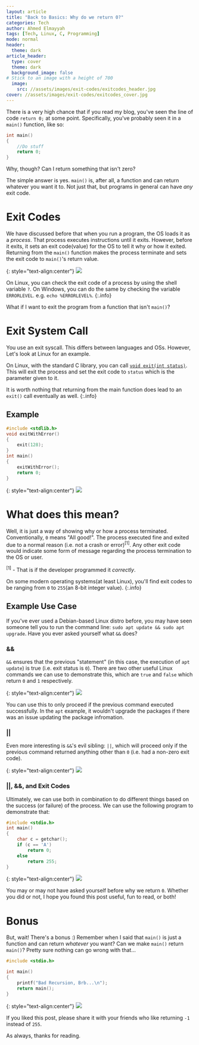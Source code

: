 ```yaml
---
layout: article
title: "Back to Basics: Why do we return 0?" 
categories: Tech
author: Ahmed Elmayyah
tags: [Tech, Linux, C, Programming]
mode: normal 
header:
  theme: dark
article_header:
  type: cover 
  theme: dark
  background_image: false
# Stick to an image with a height of 700
  image:
    src: //assets/images/exit-codes/exitcodes_header.jpg
cover: //assets/images/exit-codes/exitcodes_cover.jpg
---
```


There is a very high chance that if you read my blog, you've seen the line of code `return 0;` at some point. Specifically, you've probably seen it in a `main()` function, like so:

```c
int main()
{
	//Do stuff
	return 0;
}
```

Why, though? Can I return something that isn't zero?

The simple answer is yes. `main()` is, after all, a function and can return whatever you want it to. Not just that, but programs in general can have _any_ exit code.

# Exit Codes

We have discussed before that when you run a program, the OS loads it as a _process_. That process executes instructions until it exits. However, before it exits, it sets an exit code(value) for the OS to tell it why or how it exited. Returning from the `main()` function makes the process terminate and sets the exit code to `main()`'s return value.

{: style="text-align:center"}
![](/assets/images/exit-codes/return5.png)

On Linux, you can check the exit code of a process by using the shell variable `?`. On Windows, you can do the same by checking the variable `ERRORLEVEL`. e.g. `echo %ERRORLEVEL%`.
{:.info}

What if I want to exit the program from a function that isn't `main()`?

# Exit System Call
You use an exit syscall. This differs between languages and OSs. However, Let's look at Linux for an example. 

On Linux, with the standard C library, you can call [`void exit(int status)`](https://en.cppreference.com/w/c/program/exit). This will exit the process and set the exit code to `status` which is the parameter given to it.

It is worth nothing that returning from the main function does lead to an `exit()` call eventually as well.
{:.info}

## Example

```c
#include <stdlib.h>
void exitWithError()
{
	exit(128);
}
int main()
{
	exitWithError();
	return 0;
}
```

{: style="text-align:center"}
![](/assets/images/exit-codes/exit128.png)

# What does this mean?
Well, it is just a way of showing why or how a process terminated. Conventionally, `0` means "All good!". The process executed fine and exited due to a normal reason (i.e. not a crash or error)<sup>[1]</sup>. Any other exit code would indicate some form of message regarding the process termination to the OS or user. 

<sup>[1]</sup> - That is if the developer programmed it _correctly_. 

On some modern operating systems(at least Linux), you'll find exit codes to be ranging from `0` to `255`(an 8-bit integer value).
{:.info}

## Example Use Case

If you've ever used a Debian-based Linux distro before, you may have seen someone tell you to run the command line: `sudo apt update && sudo apt upgrade`. Have you ever asked yourself what `&&` does?

### &&

`&&` ensures that the previous "statement" (in this case, the execution of `apt update`) is true (i.e. exit status is `0`). There are two other useful Linux commands we can use to demonstrate this, which are `true` and `false` which return `0` and `1` respectively.

{: style="text-align:center"}
![](/assets/images/exit-codes/truefalse.png)

You can use this to only proceed if the previous command executed successfully. In the `apt` example, it wouldn't upgrade the packages if there was an issue updating the package infromation.

### ||

Even more interesting is `&&`'s evil sibling: `||`, which will proceed only if the previous command returned anything other than `0` (i.e. had a non-zero exit code).

{: style="text-align:center"}
![](/assets/images/exit-codes/oror.png)

### ||, &&, and Exit Codes

Ultimately, we can use both in combination to do different things based on the success (or failure) of the process. We can use the following program to demonstrate that:

```c
#include <stdio.h>
int main()
{
    char c = getchar();
    if (c == 'A')
        return 0;
    else
        return 255;
}
```

{: style="text-align:center"}
![](/assets/images/exit-codes/example.png)

You may or may not have asked yourself before why we return `0`. Whether you did or not, I hope you found this post useful, fun to read, or both!

# Bonus
But, wait! There's a bonus :) Remember when I said that `main()` is just a function and can return _whatever_ you want? Can we make `main()` return `main()`? Pretty sure nothing can go wrong with that...

```c
#include <stdio.h>

int main()
{
    printf("Bad Recursion, Brb...\n");
    return main();
}
```


{: style="text-align:center"}
![](/assets/images/exit-codes/brb.gif)

If you liked this post, please share it with your friends who like returning `-1` instead of `255`.

As always, thanks for reading.

